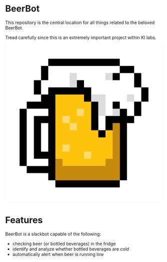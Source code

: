 # BeerBot

This repository is the central location for all things related to the beloved BeerBot.

Tread carefully since this is an extremely important project within KI labs.

![alt text](assets/logo.png "BeerBot")

# Features

BeerBot is a slackbot capable of the following:

- checking beer (or bottled beverages) in the fridge
- identify and analyze whether bottled beverages are *cold*
- automatically alert when beer is running low
